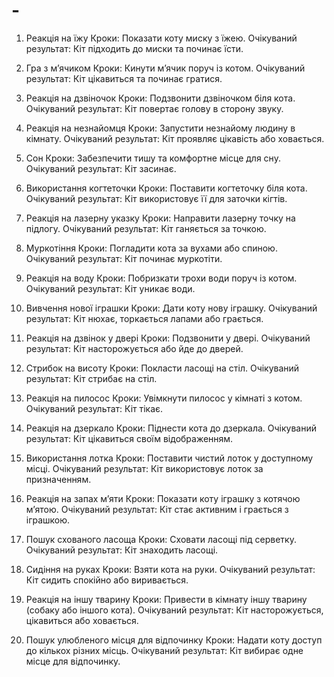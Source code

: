 # -
1. Реакція на їжу
Кроки:
Показати коту миску з їжею.
Очікуваний результат: Кіт підходить до миски та починає їсти.

2. Гра з м’ячиком
Кроки:
Кинути м’ячик поруч із котом.
Очікуваний результат: Кіт цікавиться та починає гратися.

3. Реакція на дзвіночок
Кроки:
Подзвонити дзвіночком біля кота.
Очікуваний результат: Кіт повертає голову в сторону звуку.

4. Реакція на незнайомця
Кроки:
Запустити незнайому людину в кімнату.
Очікуваний результат: Кіт проявляє цікавість або ховається.

5. Сон
Кроки:
Забезпечити тишу та комфортне місце для сну.
Очікуваний результат: Кіт засинає.

6. Використання когтеточки
Кроки:
Поставити когтеточку біля кота.
Очікуваний результат: Кіт використовує її для заточки кігтів.

7. Реакція на лазерну указку
Кроки:
Направити лазерну точку на підлогу.
Очікуваний результат: Кіт ганяється за точкою.

8. Муркотіння
Кроки:
Погладити кота за вухами або спиною.
Очікуваний результат: Кіт починає муркотіти.

9. Реакція на воду
Кроки:
Побризкати трохи води поруч із котом.
Очікуваний результат: Кіт уникає води.

10. Вивчення нової іграшки
Кроки:
Дати коту нову іграшку.
Очікуваний результат: Кіт нюхає, торкається лапами або грається.

11. Реакція на дзвінок у двері
Кроки:
Подзвонити у двері.
Очікуваний результат: Кіт насторожується або йде до дверей.

12. Стрибок на висоту
Кроки:
Покласти ласощі на стіл.
Очікуваний результат: Кіт стрибає на стіл.

13. Реакція на пилосос
Кроки:
Увімкнути пилосос у кімнаті з котом.
Очікуваний результат: Кіт тікає.

14. Реакція на дзеркало
Кроки:
Піднести кота до дзеркала.
Очікуваний результат: Кіт цікавиться своїм відображенням.

15. Використання лотка
Кроки:
Поставити чистий лоток у доступному місці.
Очікуваний результат: Кіт використовує лоток за призначенням.

16. Реакція на запах м’яти
Кроки:
Показати коту іграшку з котячою м’ятою.
Очікуваний результат: Кіт стає активним і грається з іграшкою.

17. Пошук схованого ласоща
Кроки:
Сховати ласощі під серветку.
Очікуваний результат: Кіт знаходить ласощі.

18. Сидіння на руках
Кроки:
Взяти кота на руки.
Очікуваний результат: Кіт сидить спокійно або виривається.

19. Реакція на іншу тварину
Кроки:
Привести в кімнату іншу тварину (собаку або іншого кота).
Очікуваний результат: Кіт насторожується, цікавиться або ховається.

20. Пошук улюбленого місця для відпочинку
Кроки:
Надати коту доступ до кількох різних місць.
Очікуваний результат: Кіт вибирає одне місце для відпочинку.
